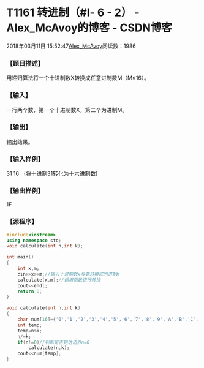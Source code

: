 # T1161	转进制（#Ⅰ- 6 - 2） - Alex_McAvoy的博客 - CSDN博客





2018年03月11日 15:52:47[Alex_McAvoy](https://me.csdn.net/u011815404)阅读数：1986








### 【题目描述】

用递归算法将一个十进制数X转换成任意进制数M（M≤16）。


### 【输入】

一行两个数，第一个十进制数X，第二个为进制M。


### 【输出】

输出结果。


### 【输入样例】

31 16 ｛将十进制31转化为十六进制数｝

### 【输出样例】

1F

### 【源程序】

```cpp
#include<iostream>
using namespace std;
void calculate(int n,int k);

int main()
{
	int x,m;
	cin>>x>>m;//输入十进制数x与要转换成的进制m
	calculate(x,m);//调用函数进行转换
	cout<<endl;
	return 0;
}

void calculate(int n,int k)
{
	char num[16]={'0','1','2','3','4','5','6','7','8','9','A','B','C','D','E','F'};
	int temp;
	temp=n%k;
	n/=k;
	if(n!=0)//判断是否到达边界n=0
		calculate(n,k);
	cout<<num[temp];
}
```



